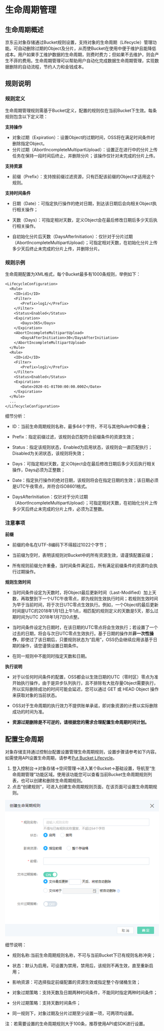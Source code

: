 # 生命周期管理

## 生命周期概述

京东云对象存储通过Bucket规则设置，支持对象的生命周期（Lifecycle）管理功能。可自动删除过期的Object及分片，从而使Bucket在使用中便于维护且能降低成本。用户如果手工维护数据的生命周期，则费时费力；但如果不去维护，则会产生不菲的费用。生命周期管理可以帮助用户自动化完成数据生命周期管理，实现数据删除的自动流程，节约人力和金钱成本。

## 规则说明

### 规则定义

生命周期管理规则需基于Bucket定义，配置的规则仅在当前Bucket下生效。每条规则包含以下定义项：

**支持操作**

 - 对象过期（Expiration）：设置Object的过期时间，OSS将在满足时间条件时删除指定Object。
 - 分片过期（AbortIncompleteMultipartUpload）：设置正在进行中的分片上传任务在保持一段时间后终止，并删除分片；该操作仅针对未完成的分片上传。

**支持资源**

 - 前缀（Prefix）：支持按前缀过滤资源，只有匹配该前缀的Object才适用这个规则。
 

**支持时间条件**

 - 日期（Date）：可指定执行操作的绝对日期，到达该日期后会向相关Object执行相关操作；

 - 天数（Days）：可指定相对天数，定义Object会在最后修改日期后多少天后执行相关操作。

 - 自初始化分片后天数（DaysAfterInitiation）：仅针对于分片过期（AbortIncompleteMultipartUpload）；可指定相对天数，在初始化分片上传多少天后终止未完成的分片上传，并删除分片。

### 规则示例

生命周期配置为XML格式，每个Bucket最多有1000条规则，举例如下：

```
<LifecycleConfiguration>
  <Rule>
    <ID>id1</ID>
    <Filter>
       <Prefix>log1/</Prefix>
    </Filter>
    <Status>Enabled</Status>
    <Expiration>
       <Days>365</Days>
    </Expiration>
    <AbortIncompleteMultipartUpload>
       <DaysAfterInitiation>30</DaysAfterInitiation>
    </AbortIncompleteMultipartUpload>
  </Rule>
  <Rule>
    <ID>id2</ID>
    <Filter>
       <Prefix>log2/</Prefix>
    </Filter>
    <Status>Enabled</Status>
    <Expiration>
       <Date>2020-01-01T00:00:00.000Z</Date>
    </Expiration>
  </Rule>
  ...
</LifecycleConfiguration>
```

细节分析：

 - ID：当前生命周期规则名称，最多64个字符，不可与其他Rule中ID重叠；

 - Prefix：指定前缀过滤，该规则会匹配符合前缀条件的资源生效；

 - Status：指定该规则状态，Enabled为启用状态，该规则会一直匹配执行；Disabled为关闭状态，该规则将失效；

 - Days：可指定相对天数，定义Object会在最后修改日期后多少天后执行相关操作，Days必须为正整数；

 - Date：指定执行操作的绝对日期，该规则将会在指定日期的生效；该日期必须是UTC午夜零点，并符合ISO8601格式。

 - DaysAfterInitiation：仅针对于分片过期（AbortIncompleteMultipartUpload）；可指定相对天数，在初始化分片上传多少天后终止未完成的分片上传，必须为正整数。

### 注意事项

**前缀**

 - 前缀的命名在UTF-8编码下不得超过1022个字节；

 - 当前缀为空时，表明该规则对Bucket中的所有资源生效，请谨慎配置前缀；

 - 所有规则前缀允许重叠，当时间条件满足后，所有满足前缀条件的资源均会执行过期操作。

**规则生效时间**

 - 当时间条件设定为天数时，将Object最后更新时间（Last-Modified）加上天数，再取整到下一个UTC午夜零点，即为规则生效执行时间；若规则生效时间为早于当前时间，将于次日UTC零点生效执行。例如，一个Object的最后更新时间是UTC的2018年1月1日上午1点，相匹配的规则定义的天数是5天，那么过期时间为UTC 2018年1月7日0点整。

 - 当时间条件设定为日期时，在该日期的UTC零点将会生效执行；若设置了一个过去的日期，将会与次日UTC零点生效执行。基于日期的操作并**非一次性操作**，即使过了该日期后，只要规则状态为“启用”，OSS仍会继续应用该基于日期的操作，请您谨慎设置日期条件。

 - 在同一规则中不能同时指定天数和日期。

 **执行说明**

 - 对于以任何时间条件的配置，OSS都会以生效日期的UTC（零时区）零点为准开始执行操作，由于是异步队列执行，且不排除有大批存量Object需要执行，所以实际删除成功的时间可能会延迟，您可以通过 GET 或 HEAD Object 操作来获取对象的当前状态。

 - OSS对于生命周期的执行效力不提供账单承诺，即对象资源的计费以实际删除成功的时间为准。

 - **资源过期删除是不可逆的，请根据您的需求合理配置生命周期时间计划。**

## 配置生命周期

对象存储支持通过控制台配置设置管理生命周期规则，设置步骤请参考如下内容。如需使用API设置生命周期，请参考[Put Bucket Lifecycle](../../API-Reference-S3-Compatible/Compatibility-API/Operations-On-Bucket/Put-Bucket-Lifecycle.md)。

1. 登入控制台->对象存储->空间管理->进入某个Bucket->基础设置，导航至“生命周期管理”功能区域。使用该功能您可以查看当前Bucket生命周期规则列表，也可以创建和删除生命周期规则。
2. 点击“创建规则”，可进入创建生命周期规则页面，在该页面可设置生命周期规则。

![创建生命周期规则](../../../../../image/Object-Storage-Service/OSS-106.png)

细节说明：

 - 规则名称:当前生命周期规则名称，不可与当前Bucket下已有规则名称冲突；

 - 状态：默认为启用，可设置为禁用，禁用后，该规则不再生效，直至重新启用；

 - 影响资源：可选择指定前缀配置的资源生效或指定整个存储桶生效；

 - 对象过期策略：支持天数及日期两种时间条件，不能同时指定两种时间条件；

 - 分片过期策略：支持天数时间条件；

 - 同一规则下，对象过期及分片过期至少设置一项，可两项均设置。

 注：若需要设置的生命周期规则大于100条，推荐使用API或SDK进行设置。
